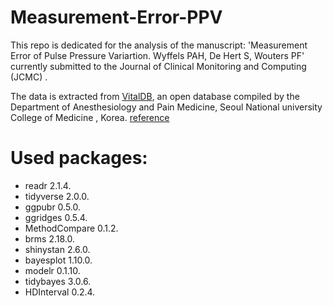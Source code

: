 # Measurement-Error-PPV


This repo is dedicated for the analysis of the manuscript: 'Measurement Error of Pulse Pressure Variartion. Wyffels PAH, De Hert S, Wouters PF' currently submitted to the Journal of Clinical Monitoring and Computing (JCMC) .

The data is extracted from [VitalDB](https://vitaldb.net), an open database compiled by the Department of Anesthesiology and Pain Medicine, Seoul National university College of Medicine , Korea.  [reference](https://www.bjanaesthesia.org.uk/article/S0007-0912(21)00175-6/fulltext)


# Used packages:
- readr 2.1.4.  
- tidyverse 2.0.0.  
- ggpubr 0.5.0. 
- ggridges 0.5.4. 
- MethodCompare 0.1.2. 
- brms 2.18.0. 
- shinystan 2.6.0. 
- bayesplot 1.10.0. 
- modelr 0.1.10. 
- tidybayes 3.0.6. 
- HDInterval 0.2.4. 
